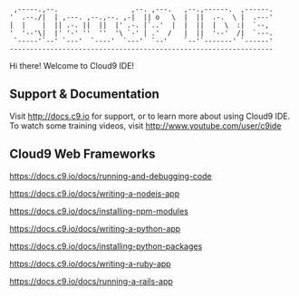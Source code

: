      ,-----.,--.                  ,--. ,---.   ,--.,------.  ,------.
    '  .--./|  | ,---. ,--.,--. ,-|  || o   \  |  ||  .-.  \ |  .---'
    |  |    |  || .-. ||  ||  |' .-. |`..'  |  |  ||  |  \  :|  `--, 
    '  '--'\|  |' '-' ''  ''  '\ `-' | .'  /   |  ||  '--'  /|  `---.
     `-----'`--' `---'  `----'  `---'  `--'    `--'`-------' `------'
    ----------------------------------------------------------------- 


Hi there! Welcome to Cloud9 IDE!


## Support & Documentation

Visit http://docs.c9.io for support, or to learn more about using Cloud9 IDE. 
To watch some training videos, visit http://www.youtube.com/user/c9ide

## Cloud9 Web Frameworks

https://docs.c9.io/docs/running-and-debugging-code

https://docs.c9.io/docs/writing-a-nodejs-app

https://docs.c9.io/docs/installing-npm-modules

https://docs.c9.io/docs/writing-a-python-app

https://docs.c9.io/docs/installing-python-packages

https://docs.c9.io/docs/writing-a-ruby-app

https://docs.c9.io/docs/running-a-rails-app



